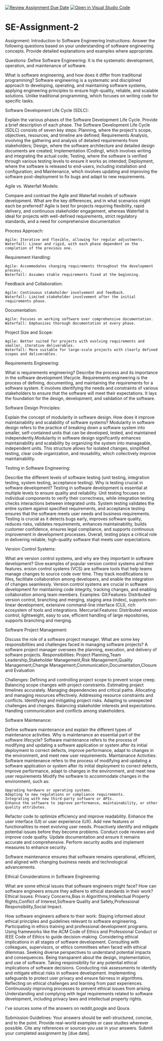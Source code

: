 [![Review Assignment Due Date](https://classroom.github.com/assets/deadline-readme-button-24ddc0f5d75046c5622901739e7c5dd533143b0c8e959d652212380cedb1ea36.svg)](https://classroom.github.com/a/-ucQIGTc)
[![Open in Visual Studio Code](https://classroom.github.com/assets/open-in-vscode-718a45dd9cf7e7f842a935f5ebbe5719a5e09af4491e668f4dbf3b35d5cca122.svg)](https://classroom.github.com/online_ide?assignment_repo_id=15218811&assignment_repo_type=AssignmentRepo)
# SE-Assignment-2
Assignment: Introduction to Software Engineering
Instructions:
Answer the following questions based on your understanding of software engineering concepts. Provide detailed explanations and examples where appropriate.

Questions:
Define Software Engineering: It is the systematic development, operation, and maintenance of software.

What is software engineering, and how does it differ from traditional programming? Software engineering is a systematic and disciplined approach to developing, operating, and maintaining software systems, applying engineering principles to ensure high-quality, reliable, and scalable solutions. Unlike traditional programming, which focuses on writing code for specific tasks.

Software Development Life Cycle (SDLC):

Explain the various phases of the Software Development Life Cycle. Provide a brief description of each phase.
The Software Development Life Cycle (SDLC) consists of seven key steps: Planning, where the project's scope, objectives, resources, and timeline are defined; Requirements Analysis, involving the gathering and analysis of detailed requirements from stakeholders; Design, where the software architecture and detailed design documents are created; Implementation (Coding), which involves writing and integrating the actual code; Testing, where the software is verified through various testing levels to ensure it works as intended; Deployment, where the software is released to end-users, including installation and configuration; and Maintenance, which involves updating and improving the software post-deployment to fix bugs and adapt to new requirements.

Agile vs. Waterfall Models:

Compare and contrast the Agile and Waterfall models of software development. What are the key differences, and in what scenarios might each be preferred?
Agile is best for projects requiring flexibility, rapid delivery, and continuous stakeholder engagement, whereas Waterfall is ideal for projects with well-defined requirements, strict regulatory standards, and a need for comprehensive documentation


Process Approach:

    Agile: Iterative and flexible, allowing for regular adjustments.
    Waterfall: Linear and rigid, with each phase dependent on the completion of the previous one.

Requirement Handling:

    Agile: Accommodates changing requirements throughout the development process.
    Waterfall: Assumes stable requirements fixed at the beginning.

Feedback and Collaboration:

    Agile: Continuous stakeholder involvement and feedback.
    Waterfall: Limited stakeholder involvement after the initial requirements phase.

Documentation:

    Agile: Focuses on working software over comprehensive documentation.
    Waterfall: Emphasizes thorough documentation at every phase.

Project Size and Scope:

    Agile: Better suited for projects with evolving requirements and smaller, iterative deliverables.
    Waterfall: More suitable for large-scale projects with clearly defined scopes and deliverables.
Requirements Engineering:

What is requirements engineering? Describe the process and its importance in the software development lifecycle. 
Requirements engineering is the process of defining, documenting, and maintaining the requirements for a software system. 
It involves identifying the needs and constraints of various stakeholders to ensure that the software will meet their expectations. It lays the foundation for the design, development, and validation of the software. 

Software Design Principles:

Explain the concept of modularity in software design. How does it improve maintainability and scalability of software systems? 
Modularity in software design refers to the practice of breaking down a software system into smaller, self-contained units  that can be developed, tested, and maintained independently.Modularity in software design significantly enhances maintainability and scalability by organizing the system into manageable, independent units. This structure allows for isolated changes, simplified testing, clear code organization, and reusability, which collectively improve maintainability. 

Testing in Software Engineering:

Describe the different levels of software testing (unit testing, integration testing, system testing, acceptance testing). Why is testing crucial in software development? 
Testing in software development is essential at multiple levels to ensure quality and reliability. Unit testing focuses on individual components to verify their correctness, while integration testing checks interactions between integrated units. System testing validates the entire system against specified requirements, and acceptance testing ensures that the software meets user needs and business requirements. Testing is crucial as it detects bugs early, improves software quality, reduces risks, validates requirements, enhances maintainability, builds customer confidence, ensures legal compliance, and supports continuous improvement in development processes. Overall, testing plays a critical role in delivering reliable, high-quality software that meets user expectations.

Version Control Systems:

What are version control systems, and why are they important in software development? Give examples of popular version control systems and their features. 
ersion control systems (VCS) are software tools that help teams manage changes to source code over time. They track modifications to files, facilitate collaboration among developers, and enable the integration of changes seamlessly. Version control systems are crucial in software development for maintaining code integrity, tracking changes, and enabling collaboration among team members.
Examples:
Git:Features: Distributed version control, branching and merging, staging area (index), supports non-linear development, extensive command-line interface (CLI), rich ecosystem of tools and integrations.
Mercurial:Features: Distributed version control, lightweight, easy to use, efficient handling of large repositories, supports branching and merging.

Software Project Management:

Discuss the role of a software project manager. What are some key responsibilities and challenges faced in managing software projects? 
A software project manager  oversees the planning, execution, and delivery of software projects. 
Responsibilities:
Project Planning,Team Leadership,Stakeholder Management,Risk Management,Quality Management,Change Management,Communication,Documentation,Closure and Evaluation

Challenges:
Defining and controlling project scope to prevent scope creep.
Balancing scope changes with project constraints.
Estimating project timelines accurately.
Managing dependencies and critical paths.
Allocating and managing resources effectively.
Addressing resource constraints and conflicts.
Identifying and mitigating project risks.
Adapting to unexpected challenges and changes.
Balancing stakeholder interests and expectations.
Handling communication and conflicts among stakeholders.

Software Maintenance:

Define software maintenance and explain the different types of maintenance activities. Why is maintenance an essential part of the software lifecycle?
Software maintenance refers to the process of modifying and updating a software application or system after its initial deployment to correct defects, improve performance, adapt to changes in the environment, and meet new user requirements. 
Maintainance Activities:
Software maintenance refers to the process of modifying and updating a software application or system after its initial deployment to correct defects, improve performance, adapt to changes in the environment, and meet new user requirements
Modify the software to accommodate changes in the environment, such as:

    Upgrading hardware or operating systems.
    Adapting to new regulations or compliance requirements.
    Integrating with new third-party software or APIs.
    Enhance the software to improve performance, maintainability, or other quality attributes.
Refactor code to optimize efficiency and improve readability.
Enhance the user interface (UI) or user experience (UX).
Add new features or functionalities to meet evolving user needs.
Proactively identify and mitigate potential issues before they become problems.
Conduct code reviews and improve code quality.
Update documentation and ensure it remains accurate and comprehensive.
Perform security audits and implement measures to enhance security.

Software maintenance ensures that software remains operational, efficient, and aligned with changing business needs and technological advancements.

Ethical Considerations in Software Engineering:

What are some ethical issues that software engineers might face? How can software engineers ensure they adhere to ethical standards in their work?
Ethical Issues:
Privacy Concerns,Bias in Algorithms,Intellectual Property Rights,Conflict of Interest,Software Quality and Safety,Professional Responsibility,Social Impact.

How software engineers adhere to their work:
Staying informed about ethical principles and guidelines relevant to software engineering.
Participating in ethics training and professional development programs.
Using frameworks like the ACM Code of Ethics and Professional Conduct or IEEE Code of Ethics to guide decision-making.
Considering ethical implications in all stages of software development.
Consulting with colleagues, supervisors, or ethics committees when faced with ethical dilemmas.
Seeking diverse perspectives to understand potential impacts and consequences.
Being transparent about the design, implementation, and use of software.
Taking responsibility for any potential ethical implications of software decisions.
Conducting risk assessments to identify and mitigate ethical risks in software development.
Implementing safeguards to protect user privacy and ensure fairness in algorithms.
Reflecting on ethical challenges and learning from past experiences.
Continuously improving processes to prevent ethical issues from arising.
Understanding and complying with legal requirements related to software development, including privacy laws and intellectual property rights.

I've sources some of the answers on reddit,google and Qoura.

Submission Guidelines:
Your answers should be well-structured, concise, and to the point.
Provide real-world examples or case studies wherever possible.
Cite any references or sources you use in your answers.
Submit your completed assignment by [due date].
